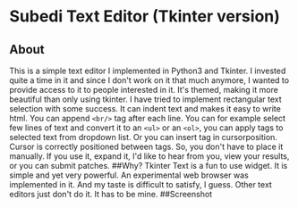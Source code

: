 # Subedi Text Editor (Tkinter version)
## About
This is a simple text editor I implemented in Python3 and Tkinter. I invested quite a time in it and since I don't work on it that much anymore, I wanted to provide access to it to people interested in it. It's themed, making it more beautiful than only using tkinter. I have tried to implement rectangular text selection with some success. It can indent text and makes it easy to write html. You can append ````<br/>```` tag after each line. You can for example select few lines of text and convert it to an ````<ul>```` or an ````<ol>````, you can apply tags to selected text from dropdown list. Or you can insert tag in cursorposition. Cursor is correctly positioned between tags. So, you don't have to place it manually.
If you use it, expand it, I'd like to hear from you, view your results, or you can submit patches.
##Why?
Tkinter Text is a fun to use widget. It is simple and yet very powerful. An experimental web browser was implemented in it. And my taste is difficult to satisfy, I guess. Other text editors just don't do it. It has to be mine.
##Screenshot
